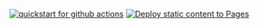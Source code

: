 [![quickstart for github actions](https://github.com/unennhexium/test-pgp/actions/workflows/my-first-workflow.yml/badge.svg)](https://github.com/unennhexium/test-pgp/actions/workflows/my-first-workflow.yml)
[![Deploy static content to Pages](https://github.com/unennhexium/test-pgp/actions/workflows/pages.yml/badge.svg)](https://github.com/unennhexium/test-pgp/actions/workflows/pages.yml)
